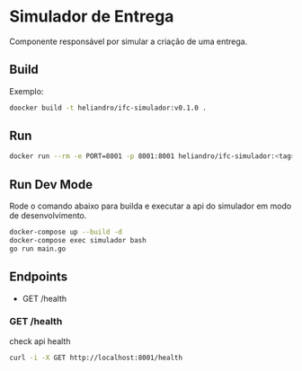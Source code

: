 # Simulador de Entrega

Componente responsável por simular a criação de uma entrega.

## Build

Exemplo:

```bash
doocker build -t heliandro/ifc-simulador:v0.1.0 .
```

## Run

```bash
docker run --rm -e PORT=8001 -p 8001:8001 heliandro/ifc-simulador:<tag>
```

## Run Dev Mode

Rode o comando abaixo para builda e executar a api do simulador em modo de desenvolvimento.

```bash
docker-compose up --build -d
docker-compose exec simulador bash
go run main.go
```

## Endpoints

- GET /health

### GET /health

check api health

```bash
curl -i -X GET http://localhost:8001/health
```